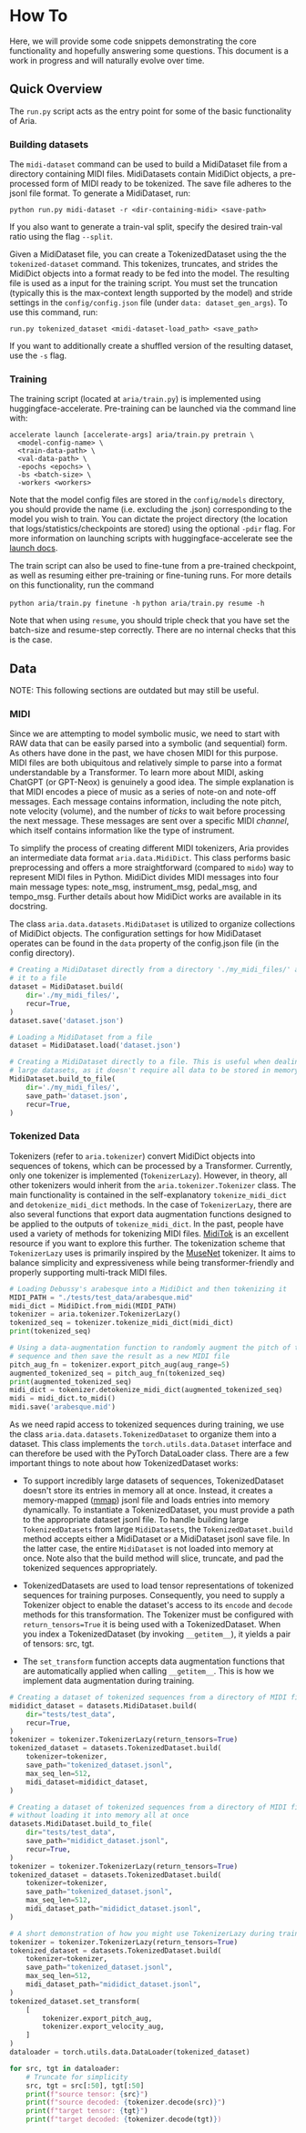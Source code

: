 # How To

Here, we will provide some code snippets demonstrating the core functionality and hopefully answering some questions. This document is a work in progress and will naturally evolve over time.

## Quick Overview

The `run.py` script acts as the entry point for some of the basic functionality of Aria.

### Building datasets

The `midi-dataset` command can be used to build a MidiDataset file from a directory containing MIDI files. MidiDatasets contain MidiDict objects, a pre-processed form of MIDI ready to be tokenized. The save file adheres to the jsonl file format. To generate a MidiDataset, run:

`python run.py midi-dataset -r <dir-containing-midi> <save-path>`

If you also want to generate a train-val split, specify the desired train-val ratio using the flag `--split`.

Given a MidiDataset file, you can create a TokenizedDataset using the the `tokenized-dataset` command. This tokenizes, truncates, and strides the MidiDict objects into a format ready to be fed into the model. The resulting file is used as a input for the training script. You must set the truncation (typically this is the max-context length supported by the model) and stride settings in the `config/config.json` file (under `data: dataset_gen_args`). To use this command, run:

`run.py tokenized_dataset <midi-dataset-load_path> <save_path>`

If you want to additionally create a shuffled version of the resulting dataset, use the `-s` flag.

### Training 

The training script (located at `aria/train.py`) is implemented using huggingface-accelerate. Pre-training can be launched via the command line with:

```
accelerate launch [accelerate-args] aria/train.py pretrain \
  <model-config-name> \
  <train-data-path> \
  <val-data-path> \
  -epochs <epochs> \
  -bs <batch-size> \
  -workers <workers>
```

Note that the model config files are stored in the `config/models` directory, you should provide the name (i.e. excluding the .json) corresponding to the model you wish to train. You can dictate the project directory (the location that logs/statistics/checkpoints are stored) using the optional `-pdir` flag. For more information on launching scripts with huggingface-accelerate see the [launch docs](https://huggingface.co/docs/accelerate/basic_tutorials/launch). 

The train script can also be used to fine-tune from a pre-trained checkpoint, as well as resuming either pre-training or fine-tuning runs. For more details on this functionality, run the command

`python aria/train.py finetune -h`
`python aria/train.py resume -h`

Note that when using `resume`, you should triple check that you have set the batch-size and resume-step correctly. There are no internal checks that this is the case.

## Data

NOTE: This following sections are outdated but may still be useful.

### MIDI 

Since we are attempting to model symbolic music, we need to start with RAW data that can be easily parsed into a symbolic (and sequential) form. As others have done in the past, we have chosen MIDI for this purpose. MIDI files are both ubiquitous and relatively simple to parse into a format understandable by a Transformer. To learn more about MIDI, asking ChatGPT (or GPT-Neox) is genuinely a good idea. The simple explanation is that MIDI encodes a piece of music as a series of note-on and note-off messages. Each message contains information, including the note pitch, note velocity (volume), and the number of *ticks* to wait before processing the next message. These messages are sent over a specific MIDI *channel*, which itself contains information like the type of instrument.

To simplify the process of creating different MIDI tokenizers, Aria provides an intermediate data format `aria.data.MidiDict`. This class performs basic preprocessing and offers a more straightforward (compared to `mido`) way to represent MIDI files in Python. MidiDict divides MIDI messages into four main message types: note_msg, instrument_msg, pedal_msg, and tempo_msg. Further details about how MidiDict works are available in its docstring.

The class `aria.data.datasets.MidiDataset` is utilized to organize collections of MidiDict objects. The configuration settings for how MidiDataset operates can be found in the `data` property of the config.json file (in the config directory).

```python
# Creating a MidiDataset directly from a directory './my_midi_files/' and saving
# it to a file
dataset = MidiDataset.build(
    dir='./my_midi_files/',
    recur=True,
)
dataset.save('dataset.json')

# Loading a MidiDataset from a file
dataset = MidiDataset.load('dataset.json')

# Creating a MidiDataset directly to a file. This is useful when dealing with
# large datasets, as it doesn't require all data to be stored in memory simultaneously.
MidiDataset.build_to_file(
    dir='./my_midi_files/',
    save_path='dataset.json',
    recur=True,
)
```

### Tokenized Data

Tokenizers (refer to `aria.tokenizer`) convert MidiDict objects into sequences of tokens, which can be processed by a Transformer. Currently, only one tokenizer is implemented (`TokenizerLazy`). However, in theory, all other tokenizers would inherit from the `aria.tokenizer.Tokenizer` class. The main functionality is contained in the self-explanatory `tokenize_midi_dict` and `detokenize_midi_dict` methods. In the case of `TokenizerLazy`, there are also several functions that export data augmentation functions designed to be applied to the outputs of `tokenize_midi_dict`. In the past, people have used a variety of methods for tokenizing MIDI files. [MidiTok](https://github.com/Natooz/MidiTok) is an excellent resource if you want to explore this further. The tokenization scheme that `TokenizerLazy` uses is primarily inspired by the [MuseNet](https://openai.com/research/musenet) tokenizer. It aims to balance simplicity and expressiveness while being transformer-friendly and properly supporting multi-track MIDI files.

```python
# Loading Debussy's arabesque into a MidiDict and then tokenizing it
MIDI_PATH = "./tests/test_data/arabesque.mid"
midi_dict = MidiDict.from_midi(MIDI_PATH)
tokenizer = aria.tokenizer.TokenizerLazy()
tokenized_seq = tokenizer.tokenize_midi_dict(midi_dict)
print(tokenized_seq)

# Using a data-augmentation function to randomly augment the pitch of the
# sequence and then save the result as a new MIDI file
pitch_aug_fn = tokenizer.export_pitch_aug(aug_range=5)
augmented_tokenized_seq = pitch_aug_fn(tokenized_seq)
print(augmented_tokenized_seq)
midi_dict = tokenizer.detokenize_midi_dict(augmented_tokenized_seq)
midi = midi_dict.to_midi()
midi.save('arabesque.mid')
```

As we need rapid access to tokenized sequences during training, we use the class `aria.data.datasets.TokenizedDataset` to organize them into a dataset. This class implements the `torch.utils.data.Dataset` interface and can therefore be used with the PyTorch DataLoader class. There are a few important things to note about how TokenizedDataset works:

- To support incredibly large datasets of sequences, TokenizedDataset doesn't store its entries in memory all at once. Instead, it creates a memory-mapped ([mmap](https://docs.python.org/3/library/mmap.html)) jsonl file and loads entries into memory dynamically. To instantiate a TokenizedDataset, you must provide a path to the appropriate dataset jsonl file. To handle building large `TokenizedDatasets` from large `MidiDatasets`, the `TokenizedDataset.build` method accepts either a MidiDataset or a MidiDataset jsonl save file. In the latter case, the entire `MidiDataset` is not loaded into memory at once. Note also that the build method will slice, truncate, and pad the tokenized sequences appropriately.

- TokenizedDatasets are used to load tensor representations of tokenized sequences for training purposes. Consequently, you need to supply a Tokenizer object to enable the dataset's access to its `encode` and `decode` methods for this transformation. The Tokenizer must be configured with `return_tensors=True` it is being used with a TokenizedDataset. When you index a TokenizedDataset (by invoking `__getitem__`), it yields a pair of tensors: src, tgt.

- The `set_transform` function accepts data augmentation functions that are automatically applied when calling `__getitem__`. This is how we implement data augmentation during training.
 
```python
# Creating a dataset of tokenized sequences from a directory of MIDI files
mididict_dataset = datasets.MidiDataset.build(
    dir="tests/test_data",
    recur=True,
)
tokenizer = tokenizer.TokenizerLazy(return_tensors=True)
tokenized_dataset = datasets.TokenizedDataset.build(
    tokenizer=tokenizer,
    save_path="tokenized_dataset.jsonl",
    max_seq_len=512,
    midi_dataset=mididict_dataset,
)

# Creating a dataset of tokenized sequences from a directory of MIDI files,
# without loading it into memory all at once
datasets.MidiDataset.build_to_file(
    dir="tests/test_data",
    save_path="mididict_dataset.jsonl",
    recur=True,
)
tokenizer = tokenizer.TokenizerLazy(return_tensors=True)
tokenized_dataset = datasets.TokenizedDataset.build(
    tokenizer=tokenizer,
    save_path="tokenized_dataset.jsonl",
    max_seq_len=512,
    midi_dataset_path="mididict_dataset.jsonl",
)

# A short demonstration of how you might use TokenizerLazy during training
tokenizer = tokenizer.TokenizerLazy(return_tensors=True)
tokenized_dataset = datasets.TokenizedDataset.build(
    tokenizer=tokenizer,
    save_path="tokenized_dataset.jsonl",
    max_seq_len=512, 
    midi_dataset_path="mididict_dataset.jsonl",
)
tokenized_dataset.set_transform(
    [
        tokenizer.export_pitch_aug,
        tokenizer.export_velocity_aug,
    ]
)
dataloader = torch.utils.data.DataLoader(tokenized_dataset)

for src, tgt in dataloader:
    # Truncate for simplicity
    src, tgt = src[:50], tgt[:50]
    print(f"source tensor: {src}")
    print(f"source decoded: {tokenizer.decode(src)}")
    print(f"target tensor: {tgt}")
    print(f"target decoded: {tokenizer.decode(tgt)})
```